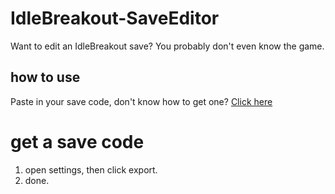 # IdleBreakout-SaveEditor
Want to edit an IdleBreakout save? You probably don't even know the game.
## how to use ##
Paste in your save code, don't know how to get one? [Click here](https://github.com/hecker7734/IdleBreakout-SaveEditor/blob/main/README.md#get-a-save-code)





# get a save code
1. open settings, then click export.
2. done.
